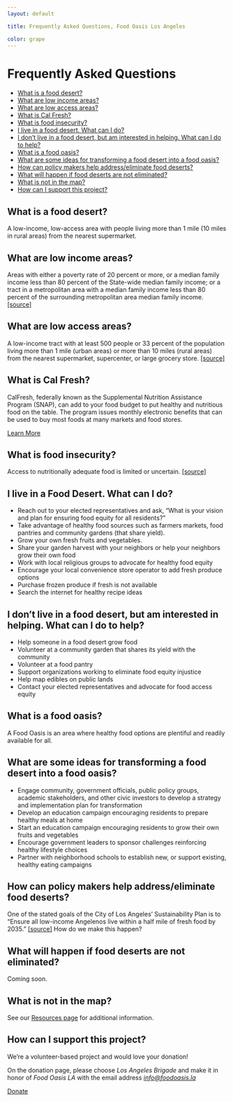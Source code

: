 ```yaml
---
layout: default

title: Frequently Asked Questions, Food Oasis Los Angeles

color: grape
---
```


# Frequently Asked Questions

* [What is a food desert?](#what-is-a-food-desert)
* [What are low income areas?](#what-are-low-income-areas)
* [What are low access areas?](#what-are-low-access-areas)
* [What is Cal Fresh?](#what-is-cal-fresh)
* [What is food insecurity?](#what-is-food-insecurity)
* [I live in a food desert. What can I do?](#i-live-in-a-food-desert-what-can-i-do)
* [I don’t live in a food desert, but am interested in helping. What can I do to help?](#i-dont-live-in-a-food-desert-but-am-interested-in-helping-what-can-i-do-to-help)
* [What is a food oasis?](#what-is-a-food-oasis)
* [What are some ideas for transforming a food desert into a food oasis?](#what-are-some-ideas-for-transforming-a-food-desert-into-a-food-oasis)
* [How can policy makers help address/eliminate food deserts?](#how-can-policy-makers-help-addresseliminate-food-deserts)
* [What will happen if food deserts are not eliminated?](#what-will-happen-if-food-deserts-are-not-eliminated)
* [What is not in the map?](#what-is-not-in-the-map)
* [How can I support this project?](#how-can-i-support-this-project)


## What is a food desert?
A low-income, low-access area with people living more than 1 mile (10 miles in rural areas) from the nearest supermarket.

## What are low income areas?
Areas with either a poverty rate of 20 percent or more, or a median family income less than 80 percent of the State-wide median family income; or a tract in a metropolitan area with a median family income less than 80 percent of the surrounding metropolitan area median family income. [[source]](http://www.ers.usda.gov/data-products/food-access-research-atlas/documentation.aspx)

## What are low access areas?
A low-income tract with at least 500 people or 33 percent of the population living more than 1 mile (urban areas) or more than 10 miles (rural areas) from the nearest supermarket, supercenter, or large grocery store. [[source]](http://www.ers.usda.gov/data-products/food-access-research-atlas/documentation.aspx)

## What is Cal Fresh?
CalFresh, federally known as the Supplemental Nutrition Assistance Program (SNAP), can add to your food budget to put healthy and nutritious food on the table. The program issues monthly electronic benefits that can be used to buy most foods at many markets and food stores.

<p class="action"><a href="https://getcalfresh.org/" target="_blank">Learn More</a></p>

## What is food insecurity?
Access to nutritionally adequate food is limited or uncertain. [[source]](http://www.ers.usda.gov/topics/food-nutrition-assistance/food-security-in-the-us/measurement.aspx)

## I live in a Food Desert. What can I do?
- Reach out to your elected representatives and ask, “What is your vision and plan for ensuring food equity for all residents?”
- Take advantage of healthy food sources such as farmers markets, food pantries and community gardens (that share yield).
- Grow your own fresh fruits and vegetables.
- Share your garden harvest with your neighbors or help your neighbors grow their own food
- Work with local religious groups to advocate for healthy food equity
- Encourage your local convenience store operator to add fresh produce options
- Purchase frozen produce if fresh is not available
- Search the internet for healthy recipe ideas

## I don’t live in a food desert, but am interested in helping. What can I do to help?
- Help someone in a food desert grow food
- Volunteer at a community garden that shares its yield with the community
- Volunteer at a food pantry
- Support organizations working to eliminate food equity injustice
- Help map edibles on public lands
- Contact your elected representatives and advocate for food access equity

## What is a food oasis?
A Food Oasis is an area where healthy food options are plentiful and readily available for all.

## What are some ideas for transforming a food desert into a food oasis?
- Engage community, government officials, public policy groups, academic stakeholders, and other civic investors to develop a strategy and implementation plan for transformation
- Develop an education campaign encouraging residents to prepare healthy meals at home
- Start an education campaign encouraging residents to grow their own fruits and vegetables
- Encourage government leaders to sponsor challenges reinforcing healthy lifestyle choices
- Partner with neighborhood schools to establish new, or support existing, healthy eating campaigns

## How can policy makers help address/eliminate food deserts?
One of the stated goals of the City of Los Angeles’ Sustainability Plan is to “Ensure all low-income Angelenos live within a half mile of fresh food by 2035.” [[source]](https://performance.lacity.org/en/stat/goals/yn4r-yz4i/6bka-tmpz/96td-rgkv)
How do we make this happen?

## What will happen if food deserts are not eliminated?
Coming soon.

## What is not in the map?
See our [Resources page](/resources/) for additional information.

## How can I support this project?
We’re a volunteer-based project and would love your donation!

On the donation page, please choose <em>Los Angeles Brigade</em> and make it in honor of <em>Food Oasis LA</em> with the email address <em>info@foodoasis.la</em>

<p class="action"><a href="https://www.hackforla.org/donate" target="_blank">Donate</a></p>
